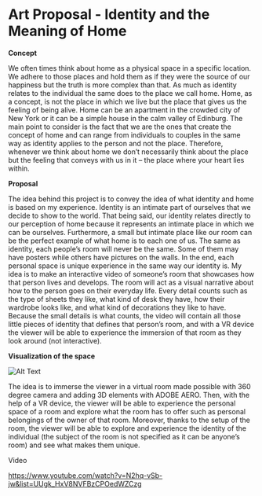 # **Art Proposal - Identity and the Meaning of Home**

**Concept**

We often times think about home as a physical space in a specific location.
We adhere to those places and hold them as if they were the source of our happiness but the truth is more complex than that. 
As much as identity relates to the individual the same does to the place we call home.
Home, as a concept, is not the place in which we live but the place that gives us the feeling of being alive. 
Home can be an apartment in the crowded city of New York or it can be a simple house in the calm valley of Edinburg. 
The main point to consider is the fact that we are the ones that create the concept of home and can range from individuals 
to couples in the same way as identity applies to the person and not the place. 
Therefore, whenever we think about home we don’t necessarily think about the place but the feeling that conveys with
us in it – the place where your heart lies within. 

**Proposal**

The idea behind this project is to convey the idea of what identity and home is based on my experience. 
Identity is an intimate part of ourselves that we decide to show to the world. 
That being said, our identity relates directly to our perception of home because it represents an intimate place in which we can be ourselves. 
Furthermore, a small but intimate place like our room can be the perfect example of what home is to each one of us. 
The same as identity, each people’s room will never be the same. Some of them may have posters while others have pictures on the walls. 
In the end, each personal space is unique experience in the same way our identity is. 
My idea is to make an interactive video of someone’s room that showcases how that person lives and develops. 
The room will act as a visual narrative about how to the person goes on their everyday life. 
Every detail counts such as the type of sheets they like, what kind of desk they have, how their wardrobe looks like, 
and what kind of decorations they like to have. Because the small details is what counts, the video will contain all those 
little pieces of identity that defines that person’s room, and with a VR device the viewer will be able to experience the 
immersion of that room as they look around (not interactive).  

**Visualization of the space**

 ![Alt Text](https://qtxasset.com/2017-04/hotel-zetta.jpg?Nnije3PwuoAdFfzJqRs9fOguS8_o2kNF)

The idea is to immerse the viewer in a virtual room made possible with 360 degree camera and adding 3D elements with ADOBE AERO.
Then, with the help of a VR device, the viewer will be able to experience the personal space of a room and explore what the room
has to offer such as personal belongings of the owner of that room. Moreover, thanks to the setup of the room, the viewer will be
able to explore and experience the identity of the individual (the subject of the room is not specified as it can be anyone’s room)
and see what makes them unique. 
 
 Video

https://www.youtube.com/watch?v=N2hq-vSb-jw&list=UUgk_HxV8NVFBzCPOedWZCzg
 
